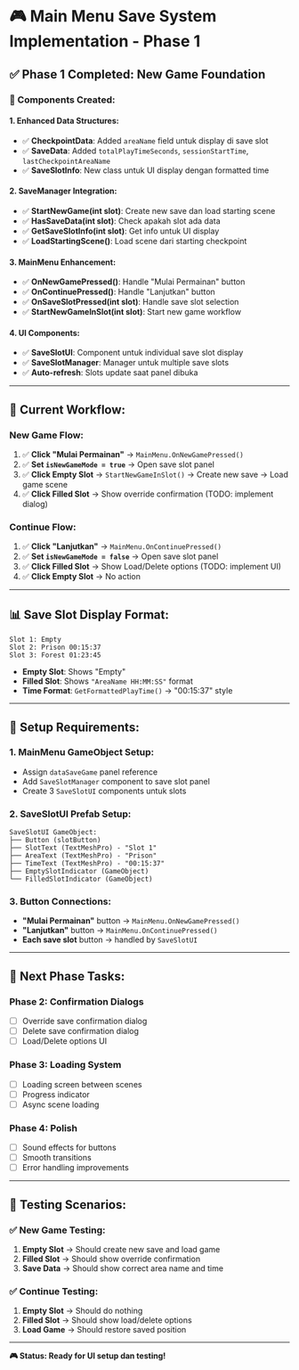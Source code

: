 # 🎮 Main Menu Save System Implementation - Phase 1

## ✅ **Phase 1 Completed: New Game Foundation**

### **🔧 Components Created:**

#### **1. Enhanced Data Structures:**
- ✅ **CheckpointData**: Added `areaName` field untuk display di save slot
- ✅ **SaveData**: Added `totalPlayTimeSeconds`, `sessionStartTime`, `lastCheckpointAreaName`
- ✅ **SaveSlotInfo**: New class untuk UI display dengan formatted time

#### **2. SaveManager Integration:**
- ✅ **StartNewGame(int slot)**: Create new save dan load starting scene
- ✅ **HasSaveData(int slot)**: Check apakah slot ada data
- ✅ **GetSaveSlotInfo(int slot)**: Get info untuk UI display
- ✅ **LoadStartingScene()**: Load scene dari starting checkpoint

#### **3. MainMenu Enhancement:**
- ✅ **OnNewGamePressed()**: Handle "Mulai Permainan" button
- ✅ **OnContinuePressed()**: Handle "Lanjutkan" button  
- ✅ **OnSaveSlotPressed(int slot)**: Handle save slot selection
- ✅ **StartNewGameInSlot(int slot)**: Start new game workflow

#### **4. UI Components:**
- ✅ **SaveSlotUI**: Component untuk individual save slot display
- ✅ **SaveSlotManager**: Manager untuk multiple save slots
- ✅ **Auto-refresh**: Slots update saat panel dibuka

---

## 🎯 **Current Workflow:**

### **New Game Flow:**
1. ✅ **Click "Mulai Permainan"** → `MainMenu.OnNewGamePressed()`
2. ✅ **Set `isNewGameMode = true`** → Open save slot panel
3. ✅ **Click Empty Slot** → `StartNewGameInSlot()` → Create new save → Load game scene
4. ✅ **Click Filled Slot** → Show override confirmation (TODO: implement dialog)

### **Continue Flow:**
1. ✅ **Click "Lanjutkan"** → `MainMenu.OnContinuePressed()`
2. ✅ **Set `isNewGameMode = false`** → Open save slot panel
3. ✅ **Click Filled Slot** → Show Load/Delete options (TODO: implement UI)
4. ✅ **Click Empty Slot** → No action

---

## 📊 **Save Slot Display Format:**

```
Slot 1: Empty
Slot 2: Prison 00:15:37
Slot 3: Forest 01:23:45
```

- **Empty Slot**: Shows "Empty"
- **Filled Slot**: Shows `"AreaName HH:MM:SS"` format
- **Time Format**: `GetFormattedPlayTime()` → "00:15:37" style

---

## 🔧 **Setup Requirements:**

### **1. MainMenu GameObject Setup:**
- Assign `dataSaveGame` panel reference
- Add `SaveSlotManager` component to save slot panel
- Create 3 `SaveSlotUI` components untuk slots

### **2. SaveSlotUI Prefab Setup:**
```
SaveSlotUI GameObject:
├── Button (slotButton)
├── SlotText (TextMeshPro) - "Slot 1"
├── AreaText (TextMeshPro) - "Prison" 
├── TimeText (TextMeshPro) - "00:15:37"
├── EmptySlotIndicator (GameObject)
└── FilledSlotIndicator (GameObject)
```

### **3. Button Connections:**
- **"Mulai Permainan"** button → `MainMenu.OnNewGamePressed()`
- **"Lanjutkan"** button → `MainMenu.OnContinuePressed()`
- **Each save slot** button → handled by `SaveSlotUI`

---

## 🚀 **Next Phase Tasks:**

### **Phase 2: Confirmation Dialogs**
- [ ] Override save confirmation dialog
- [ ] Delete save confirmation dialog
- [ ] Load/Delete options UI

### **Phase 3: Loading System**
- [ ] Loading screen between scenes
- [ ] Progress indicator
- [ ] Async scene loading

### **Phase 4: Polish**
- [ ] Sound effects for buttons
- [ ] Smooth transitions
- [ ] Error handling improvements

---

## 🧪 **Testing Scenarios:**

### **✅ New Game Testing:**
1. **Empty Slot** → Should create new save and load game
2. **Filled Slot** → Should show override confirmation
3. **Save Data** → Should show correct area name and time

### **✅ Continue Testing:**
1. **Empty Slot** → Should do nothing
2. **Filled Slot** → Should show load/delete options
3. **Load Game** → Should restore saved position

---

**🎮 Status: Ready for UI setup dan testing!**
